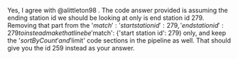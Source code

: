 Yes, I agree with @alittleton98 . The code answer provided is assuming the ending station id we should be looking at only is end station id 279. Removing that part from the '$match': {'start station id': 279, 'end station id': 279} to instead make that line be '$match': {'start station id': 279) only, and keep the '$sortByCount' and '$limit' code sections in the pipeline as well. That should give you the id 259 instead as your answer.
